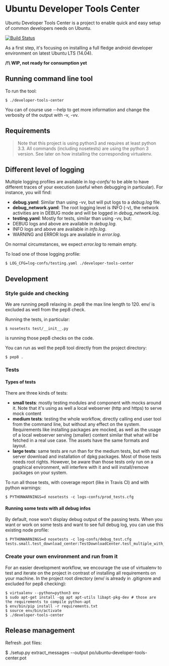 # Ubuntu Developer Tools Center
Ubuntu Developer Tools Center is a project to enable quick and easy setup of common developers needs on Ubuntu.

[![Build Status](https://api.travis-ci.org/didrocks/ubuntu-developer-tools-center.svg?branch=master)](https://travis-ci.org/didrocks/ubuntu-developer-tools-center)

As a first step, it's focusing on installing a full fledge android developer environment on latest Ubuntu LTS (14.04).

**/!\ WIP, not ready for consumption yet**

## Running command line tool
To run the tool:

    $ ./developer-tools-center

You can of course use --help to get more information and change the verbosity of the output with -v, -vv.

## Requirements

> Note that this project is using python3 and requires at least python 3.3. All commands (including nosetests) are using the python 3 version. See later on how installing the corresponding virtualenv.

## Different level of logging

Multiple logging profiles are available in *log-confs/* to be able to have different traces of your execution (useful when debugging in particular). For instance, you will find:

* **debug.yaml**: Similar than using -vv, but will put logs to a *debug.log* file.
* **debug_network.yaml**: The root logging level is INFO (-v), the network activities are in DEBUG mode and will be logged in *debug_network.log*.
* **testing.yaml**: Mostly for tests, similar than using -vv, but:
 * DEBUG logs and above are available in *debug.log*.
 * INFO logs and above are available in *info.log*.
 * WARNING and ERROR logs are available in *error.log*.

On normal circumstances, we expect *error.log* to remain empty.

To load one of those logging profile:

    $ LOG_CFG=log-confs/testing.yaml ./developer-tools-center

## Development
### Style guide and checking
We are running pep8 relaxing in .pep8 the max line length to 120. env/ is excluded as well from the pep8 check.

Running the tests, in particular:

    $ nosetests test/__init__.py

is running those pep8 checks on the code.

You can run as well the pep8 tool directly from the project directory:

    $ pep8 .

### Tests
#### Types of tests
There are three kinds of tests:

* **small tests**: mostly testing modules and component with mocks around it. Note that it's using as well a local webserver (http and https) to serve mock content
* **medium tests**: testing the whole workflow, directly calling end user tool from the command line, but without any effect on the system. Requirements like installing packages are mocked, as well as the usage of a local webserver serving (smaller) content similar that what will be fetched in a real use case. The assets have the same formats and layout.
* **large tests**: same tests are run than for the medium tests, but with real server download and installation of dpkg packages. Most of those tests needs root rights. However, be aware than those tests only run on a graphical environment, will interfere with it and will install/remove packages on your system.

To run all those tests, with coverage report (like in Travis CI) and with python warnings:

    $ PYTHONWARNINGS=d nosetests -c logs-confs/prod_tests.cfg

#### Running some tests with all debug infos
By default, nose won't display debug output of the passing tests. When you want or work on some tests and want to see full debug log, you can use this existing node profile:

    $ PYTHONWARNINGS=d nosetests -c log-confs/debug_test.cfg tests.small.test_download_center:TestDownloadCenter.test_multiple_with_one_404_url

### Create your own environment and run from it
For an easier development workflow, we encourage the use of virtualenv to test and iterate on the project in contrast of installing all requirements on your machine. In the project root directory (env/ is already in .gitignore and excluded for pep8 checking):

    $ virtualenv --python=python3 env
    $ sudo apt-get install -qq apt apt-utils libapt-pkg-dev # those are the requirements to compile python-apt
    $ env/bin/pip install -r requirements.txt
    $ source env/bin/activate
    $ ./developer-tools-center

## Release management
Refresh .pot files:

   $ ./setup.py extract_messages --output po/ubuntu-developer-tools-center.pot


